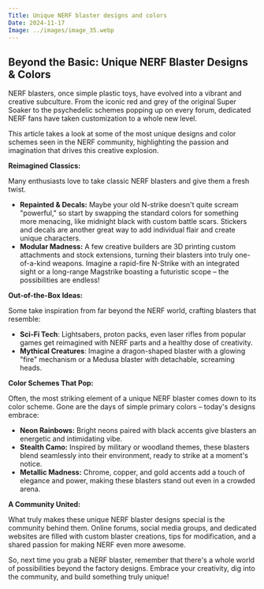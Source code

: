 ```yaml
---
Title: Unique NERF blaster designs and colors
Date: 2024-11-17
Image: ../images/image_35.webp
---
```


## Beyond the Basic:  Unique NERF Blaster Designs & Colors

NERF blasters, once simple plastic toys, have evolved into a vibrant and creative subculture. From the iconic red and grey of the original Super Soaker to the psychedelic schemes popping up on every forum, dedicated NERF fans have taken customization to a whole new level. 

This article takes a look at some of the most unique designs and color schemes seen in the NERF community, highlighting the passion and imagination that drives this creative explosion.

**Reimagined Classics:**

Many enthusiasts love to take classic NERF blasters and give them a fresh twist. 

* **Repainted & Decals:** Maybe your old N-strike doesn't quite scream "powerful," so start by swapping the standard colors for something more menacing, like midnight black with custom battle scars. Stickers and decals are another great way to add individual flair and create unique characters. 
* **Modular Madness:**  A few creative builders are 3D printing custom attachments and stock extensions, turning their blasters into truly one-of-a-kind weapons.  Imagine a rapid-fire N-Strike with an integrated sight or a long-range Magstrike boasting a futuristic scope – the possibilities are endless!

**Out-of-the-Box Ideas:**

Some take inspiration from far beyond the NERF world, crafting blasters that resemble:

* **Sci-Fi Tech**: Lightsabers, proton packs, even laser rifles from popular games get reimagined with NERF parts and a healthy dose of creativity.
* **Mythical Creatures**: Imagine a dragon-shaped blaster with a glowing "fire" mechanism or a Medusa blaster with detachable, screaming heads.

**Color Schemes That Pop:**

Often, the most striking element of a unique NERF blaster comes down to its color scheme. Gone are the days of simple primary colors – today's designs embrace:

* **Neon Rainbows:** Bright neons paired with black accents give blasters an energetic and intimidating vibe.
* **Stealth Camo:** Inspired by military or woodland themes, these blasters blend seamlessly into their environment, ready to strike at a moment's notice.
* **Metallic Madness:** Chrome, copper, and gold accents add a touch of elegance and power, making these blasters stand out even in a crowded arena.

**A Community United:**

What truly makes these unique NERF blaster designs special is the community behind them. Online forums, social media groups, and dedicated websites are filled with custom blaster creations, tips for modification, and a shared passion for making 
NERF even more awesome.

So, next time you grab a NERF blaster, remember that there's a whole world of possibilities beyond the factory designs. Embrace your creativity, dig into the community, and build something truly unique! 


 
